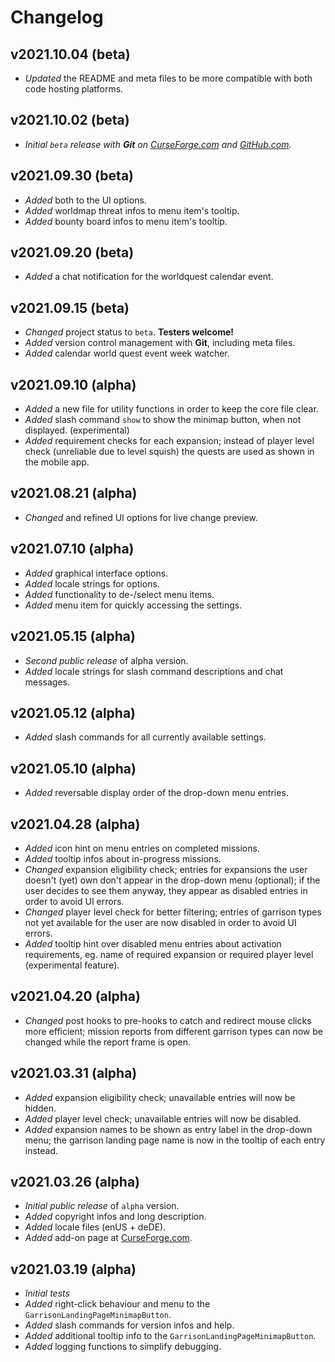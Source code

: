 Changelog
=========

v2021.10.04 (beta)
-------------------
- *Updated* the README and meta files to be more compatible with both code hosting platforms.

v2021.10.02 (beta)
-------------------
- *Initial `beta` release with __Git__ on [CurseForge.com](https://www.curseforge.com/wow/addons/mission-report-button-plus) and [GitHub.com](https://github.com/erglo/mission-report-button-plus).*

v2021.09.30 (beta)
-------------------
- *Added* both to the UI options.
- *Added* worldmap threat infos to menu item's tooltip.
- *Added* bounty board infos to menu item's tooltip.

v2021.09.20 (beta)
-------------------
- *Added* a chat notification for the worldquest calendar event.

v2021.09.15 (beta)
-------------------
- *Changed* project status to `beta`. __Testers welcome!__
- *Added* version control management with __Git__, including meta files.
- *Added* calendar world quest event week watcher.

v2021.09.10 (alpha)
-------------------
- *Added* a new file for utility functions in order to keep the core file clear.
- *Added* slash command `show` to show the minimap button, when not displayed. (experimental)
- *Added* requirement checks for each expansion; instead of player level check (unreliable due to level squish) the quests are used as shown in the mobile app.

v2021.08.21 (alpha)
-------------------
- *Changed* and refined UI options for live change preview.

v2021.07.10 (alpha)
-------------------
- *Added* graphical interface options.
- *Added* locale strings for options. 
- *Added* functionality to de-/select menu items. 
- *Added* menu item for quickly accessing the settings. 

v2021.05.15 (alpha)
-------------------
- *Second public release* of alpha version.
- *Added* locale strings for slash command descriptions and chat messages.

v2021.05.12 (alpha)
-------------------
- *Added* slash commands for all currently available settings.

v2021.05.10 (alpha)
-------------------
- *Added* reversable display order of the drop-down menu entries.

v2021.04.28 (alpha)
-------------------
- *Added* icon hint on menu entries on completed missions.
- *Added* tooltip infos about in-progress missions.
- *Changed* expansion eligibility check; entries for expansions the user doesn't
  (yet) own don't appear in the drop-down menu (optional); if the user decides
  to see them anyway, they appear as disabled entries in order to avoid
  UI errors.
- *Changed* player level check for better filtering; entries of garrison types 
  not yet available for the user are now disabled in order to avoid UI errors.
- *Added* tooltip hint over disabled menu entries about activation requirements,
  eg. name of required expansion or required player level (experimental feature).

v2021.04.20 (alpha)
-------------------
- *Changed* post hooks to pre-hooks to catch and redirect mouse clicks more 
  efficient; mission reports from different garrison types can now be changed 
  while the report frame is open.

v2021.03.31 (alpha)
-------------------
- *Added* expansion eligibility check; unavailable entries will now be hidden.
- *Added* player level check; unavailable entries will now be disabled.
- *Added* expansion names to be shown as entry label in the drop-down menu; the
  garrison landing page name is now in the tooltip of each entry instead.

v2021.03.26 (alpha)
-------------------
- *Initial public release* of `alpha` version.
- *Added* copyright infos and long description.
- *Added* locale files (enUS + deDE).
- *Added* add-on page at 
  [CurseForge.com](https://www.curseforge.com/wow/addons/mission-report-button-plus).

v2021.03.19 (alpha)
-------------------
- *Initial tests*
- *Added* right-click behaviour and menu to the
  `GarrisonLandingPageMinimapButton`.
- *Added* slash commands for version infos and help.
- *Added* additional tooltip info to the `GarrisonLandingPageMinimapButton`.
- *Added* logging functions to simplify debugging.
